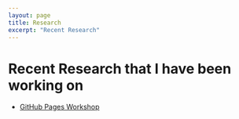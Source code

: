```yaml
---
layout: page
title: Research
excerpt: "Recent Research"
---
```


# Recent Research that I have been working on

- [GitHub Pages Workshop](https://github.com/BioData-Club/githubPagesTutorial)
